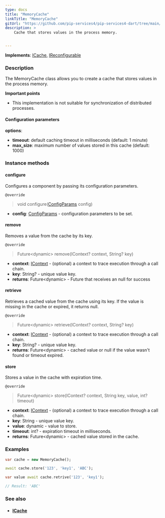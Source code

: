 ```yaml
---
type: docs
title: "MemoryCache"
linkTitle: "MemoryCache"
gitUrl: "https://github.com/pip-services4/pip-services4-dart/tree/main/pip-services4-logic-dart"
description: >
    Cache that stores values in the process memory.


---
```


**Implements**: [ICache](../icache), [IReconfigurable](../../../components/config/ireconfigurable)

### Description

The MemoryCache class allows you to create a cache that stores values in the process memory.

**Important points**

- This implementation is not suitable for synchronization of distributed processes.

#### Configuration parameters
**options**:
- **timeout**: default caching timeout in milliseconds (default: 1 minute)
- **max_size**: maximum number of values stored in this cache (default: 1000)

### Instance methods

#### configure
Configures a component by passing its configuration parameters.

`@override`
> void configure([ConfigParams](../../../components/config/config_params) config)

- **config**: [ConfigParams](../../../components/config/config_params) - configuration parameters to be set.


#### remove
Removes a value from the cache by its key.

`@override`
> Future\<dynamic\> remove(IContext? context, String? key)

- **context**: [IContext](../../../components/context/icontext) - (optional) a context to trace execution through a call chain.
- **key**: String? - unique value key.
- **returns**: Future\<dynamic\> - Future that receives an null for success


#### retrieve
Retrieves a cached value from the cache using its key.
If the value is missing in the cache or expired, it returns null.

`@override`
> Future\<dynamic\> retrieve(IContext? context, String? key)

- **context**: [IContext](../../../components/context/icontext) - (optional) a context to trace execution through a call chain.
- **key**: String? - unique value key.
- **returns**: Future\<dynamic\> - cached value or null if the value wasn't found or timeout expired.


#### store
Stores a value in the cache with expiration time.

`@override`
> Future\<dynamic\> store(IContext? context, String key, value, int? timeout)

- **context**: [IContext](../../../components/context/icontext) - (optional) a context to trace execution through a call chain.
- **key**: String - unique value key.
- **value**: dynamic - value to store.
- **timeout**: int? - expiration timeout in milliseconds.
- **returns**: Future\<dynamic\> - cached value stored in the cache.

### Examples

```dart
var cache = new MemoryCache();

await cache.store('123', 'key1', 'ABC');

var value await cache.retrive('123', 'key1');

// Result: 'ABC'
```

### See also
- #### [ICache](../icache)
